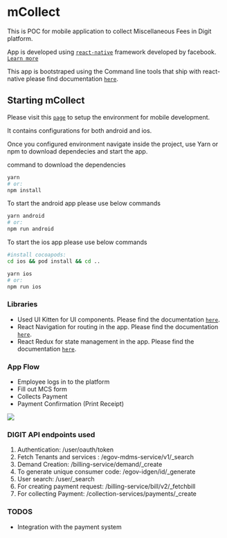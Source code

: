# mCollect

This is POC for mobile application to collect Miscellaneous Fees in Digit platform.

App is developed using [`react-native`](https://reactnative.dev/) framework developed by facebook. [`Learn more`](https://reactnative.dev/)

This app is bootstraped using the 
Command line tools that ship with react-native please find documentation [`here`](https://github.com/react-native-community/cli#documentation).

## Starting mCollect

Please visit this [`page`](https://reactnative.dev/docs/environment-setup) to setup the environment for mobile development.

It contains configurations for both android and ios.

Once you configured environment navigate  inside the project, use Yarn or npm to download dependecies and start the app.

command to download the dependencies

```sh
yarn
# or:
npm install
```


To start the android app please use below commands

```sh
yarn android
# or:
npm run android
```

To start the ios app please use below commands

```sh
#install cocoapods:
cd ios && pod install && cd ..

yarn ios
# or:
npm run ios
```

### Libraries

- Used UI Kitten for UI components. Please find the documentation [`here`](https://akveo.github.io/react-native-ui-kitten/docs/getting-started/what-is-ui-kitten#what-is-ui-kitten).
- React Navigation for routing in the app. Please find the documentation [`here`](https://reactnavigation.org/docs/getting-started).
- React Redux for state management in the app. Please find the documentation [`here`](https://react-redux.js.org/introduction/quick-start).

### App Flow
- Employee logs in to the platform
- Fill out MCS form
- Collects Payment
- Payment Confirmation (Print Receipt)

![](preview.gif)

### DIGIT API endpoints used
1. Authentication:​ ​/user/oauth/token  
2. Fetch Tenants and services : /egov-mdms-service/v1/_search
3. Demand Creation: /billing-service/demand/_create  
4. To generate unique consumer code: /egov-idgen/id/_generate 
5. User search: /user/_search 
6. For creating payment request: /billing-service/bill/v2/_fetchbill
7. For collecting Payment: /collection-services/payments/_create

### TODOS

- Integration with the payment system